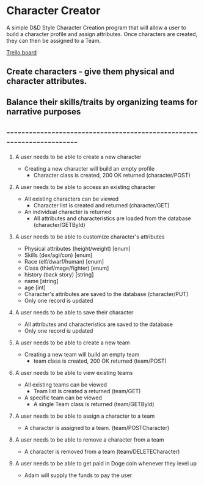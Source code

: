# Character Creator
A simple D&D Style Character Creation program that will allow a user to build a character
profile and assign attributes. Once characters are created, they can then be assigned to a 
Team.

[Trello board](https://trello.com/b/ImMRm87i/blue-badge-agile-team-project)

## Create characters - give them physical and character attributes. 
## Balance their skills/traits by organizing teams for narrative purposes
## ----------------------------------------------------------------------

1) A user needs to be able to create a new character
	- Creating a new character will build an empty profile 
		* Character class is created, 200 OK returned (character/POST)

2) A user needs to be able to access an existing character
	- All existing characters can be viewed
		* Character list is created and returned (character/GET)
	- An individual character is returned
		* All attributes and characteristics are loaded from the database (character/GETById)

3) A user needs to be able to customize character's attributes
	- Physical attributes (height/weight)	[enum]
	- Skills (dex/agi/con)					[enum]
	- Race (elf/dwarf/human)				[enum]
	- Class (thief/mage/fighter)			[enum]
	- history (back story)					[string]
	- name									[string]
	- age									[int]
	
	* Character's attributes are saved to the database (character/PUT)
	* Only one record is updated	

4) A user needs to be able to save their character
	* All attributes and characteristics are saved to the database
	* Only one record is updated
	
5) A user needs to be able to create a new team
	- Creating a new team will build an empty team
		* team class is created, 200 OK returned (team/POST)		
		
8) A user needs to be able to view existing teams
	- All existing teams can be viewed
		* Team list is created a returned (team/GET)
	- A specific team can be viewed
		* A single Team class is returned (team/GETById)

6) A user needs to be able to assign a character to a team
	* A character is assigned to a team. (team/POSTCharacter)		

7) A user needs to be able to remove a character from a team
	* A character is removed from a team (team/DELETECharacter)

10) A user needs to be able to get paid in Doge coin whenever they level up
	- Adam will supply the funds to pay the user

